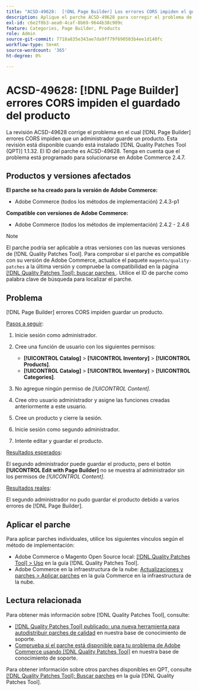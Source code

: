 ```yaml
---
title: "ACSD-49628:  [!DNL Page Builder] Los errores CORS impiden el guardado del producto"
description: Aplique el parche ACSD-49628 para corregir el problema de Adobe Commerce donde los errores  [!DNL Page Builder] CORS impiden el guardado del producto.
exl-id: c6e2f0b3-aea0-4caf-8b69-9644b38c909c
feature: Categories, Page Builder, Products
role: Admin
source-git-commit: 7718a835e343ae7da9ff79f690503b4ee1d140fc
workflow-type: tm+mt
source-wordcount: '365'
ht-degree: 0%

---
```


# ACSD-49628: [!DNL Page Builder] errores CORS impiden el guardado del producto

La revisión ACSD-49628 corrige el problema en el cual [!DNL Page Builder] errores CORS impiden que un administrador guarde un producto. Esta revisión está disponible cuando está instalado [!DNL Quality Patches Tool (QPT)] 1.1.32. El ID del parche es ACSD-49628. Tenga en cuenta que el problema está programado para solucionarse en Adobe Commerce 2.4.7.

## Productos y versiones afectados

**El parche se ha creado para la versión de Adobe Commerce:**

* Adobe Commerce (todos los métodos de implementación) 2.4.3-p1

**Compatible con versiones de Adobe Commerce:**

* Adobe Commerce (todos los métodos de implementación) 2.4.2 - 2.4.6

>[!NOTE]
>
>El parche podría ser aplicable a otras versiones con las nuevas versiones de [!DNL Quality Patches Tool]. Para comprobar si el parche es compatible con su versión de Adobe Commerce, actualice el paquete `magento/quality-patches` a la última versión y compruebe la compatibilidad en la página [[!DNL Quality Patches Tool]: buscar parches ](https://experienceleague.adobe.com/tools/commerce-quality-patches/index.html?lang=es). Utilice el ID de parche como palabra clave de búsqueda para localizar el parche.

## Problema

[!DNL Page Builder] errores CORS impiden guardar un producto.

<u>Pasos a seguir</u>:

1. Inicie sesión como administrador.
1. Cree una función de usuario con los siguientes permisos:

   * **[!UICONTROL Catalog]** > **[!UICONTROL Inventory]** > **[!UICONTROL Products]**.
   * **[!UICONTROL Catalog]** > **[!UICONTROL Inventory]** > **[!UICONTROL Categories]**.

1. No agregue ningún permiso de *[!UICONTROL Content]*.
1. Cree otro usuario administrador y asigne las funciones creadas anteriormente a este usuario.
1. Cree un producto y cierre la sesión.
1. Inicie sesión como segundo administrador.
1. Intente editar y guardar el producto.

<u>Resultados esperados</u>:

El segundo administrador puede guardar el producto, pero el botón **[!UICONTROL Edit with Page Builder]** no se muestra al administrador sin los permisos de *[!UICONTROL Content]*.

<u>Resultados reales</u>:

El segundo administrador no pudo guardar el producto debido a varios errores de [!DNL Page Builder].

## Aplicar el parche

Para aplicar parches individuales, utilice los siguientes vínculos según el método de implementación:

* Adobe Commerce o Magento Open Source local: [[!DNL Quality Patches Tool] > Uso](https://experienceleague.adobe.com/docs/commerce-operations/tools/quality-patches-tool/usage.html?lang=es) en la guía [!DNL Quality Patches Tool].
* Adobe Commerce en la infraestructura de la nube: [Actualizaciones y parches > Aplicar parches](https://experienceleague.adobe.com/docs/commerce-cloud-service/user-guide/develop/upgrade/apply-patches.html?lang=es) en la guía Commerce en la infraestructura de la nube.

## Lectura relacionada

Para obtener más información sobre [!DNL Quality Patches Tool], consulte:

* [[!DNL Quality Patches Tool] publicado: una nueva herramienta para autodistribuir parches de calidad](/help/announcements/adobe-commerce-announcements/magento-quality-patches-released-new-tool-to-self-serve-quality-patches.md) en nuestra base de conocimiento de soporte.
* [Comprueba si el parche está disponible para tu problema de Adobe Commerce usando [!DNL Quality Patches Tool]](/help/support-tools/patches-available-in-qpt-tool/check-patch-for-magento-issue-with-magento-quality-patches.md) en nuestra base de conocimiento de soporte.

Para obtener información sobre otros parches disponibles en QPT, consulte [[!DNL Quality Patches Tool]: Buscar parches](https://experienceleague.adobe.com/tools/commerce-quality-patches/index.html?lang=es) en la guía [!DNL Quality Patches Tool].
